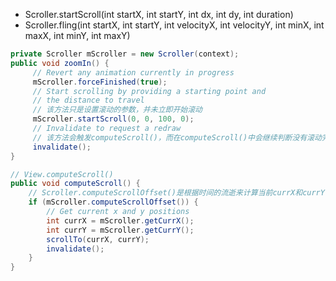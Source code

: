 - Scroller.startScroll(int startX, int startY, int dx, int dy, int duration)
- Scroller.fling(int startX, int startY, int velocityX, int velocityY, int minX, int maxX, int minY, int maxY)

```java
private Scroller mScroller = new Scroller(context);
public void zoomIn() {
     // Revert any animation currently in progress
     mScroller.forceFinished(true);
     // Start scrolling by providing a starting point and
     // the distance to travel
     // 该方法只是设置滚动的参数，并未立即开始滚动
     mScroller.startScroll(0, 0, 100, 0);
     // Invalidate to request a redraw
     // 该方法会触发computeScroll()，而在computeScroll()中会继续判断没有滚动完成则会继续调用invalidate()，直到滚动结束
     invalidate();
}

// View.computeScroll()
public void computeScroll() {
    // Scroller.computeScrollOffset()是根据时间的流逝来计算当前currX和currY，同时可以设置Interpolator
    if (mScroller.computeScrollOffset()) {
     	// Get current x and y positions
     	int currX = mScroller.getCurrX();
     	int currY = mScroller.getCurrY();
        scrollTo(currX, currY);
        invalidate();
 	}
}
```

